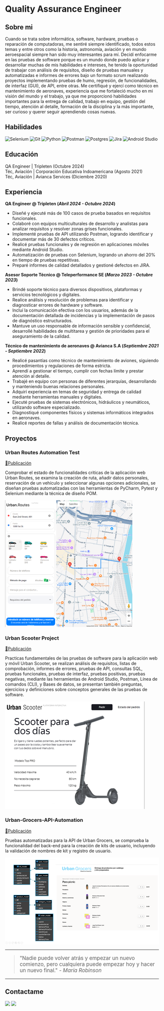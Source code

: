 # Quality Assurance Engineer

## Sobre mi

Cuando se trata sobre informática, software, hardware, pruebas o reparación de computadoras, me sentiré siempre identificado, todos estos temas y entre otros como la historia, astronomía, aviación y en mundo aeroespacial siempre han sido muy interesantes para mí. Decidí enfocarme en las pruebas de software porque es un mundo donde puedo aplicar y desarrollar muchas de mis habilidades e intereses, he tenido la oportunidad de trabajar con análisis de requisitos, diseño de pruebas manuales y automatizadas e informes de errores bajo un formato scrum realizando proyectos implementando pruebas de humo, regresión, de funcionalidades, de interfaz (GUI), de API, entre otras. Me certifiqué y ejercí como técnico en mantenimiento de aeronaves, experiencia que me fortaleció mucho en mi visión del mundo y el trabajo, ya que me proporcionó habilidades importantes para la entrega de calidad, trabajo en equipo, gestión del tiempo, atención al detalle, formación de la disciplina y la más importante, ser curioso y querer seguir aprendiendo cosas nuevas.


## Habilidades

![Selenium](https://img.shields.io/badge/Selenium-white?style=for-the-badge&logo=selenium&logoColor=green)
![Git](https://img.shields.io/badge/Git-white?style=for-the-badge&logo=git&logoColor=red)
![Python](https://img.shields.io/badge/Python-white?style=for-the-badge&logo=python&logoColor=blue)
![Postman](https://img.shields.io/badge/Postman-white?style=for-the-badge&logo=postman&logoColor=orange)
![Postgres](https://img.shields.io/badge/Postgres-white?style=for-the-badge&logo=postgresql&logoColor=blue)
![Jira](https://img.shields.io/badge/Jira-white?style=for-the-badge&logo=jira&logoColor=blue)
![Android Studio](https://img.shields.io/badge/Android%20Studio-white?style=for-the-badge&logo=android%20studio&logoColor=green)


## Educación

<p>QA Engineer | Tripleten (Octubre 2024)<br>Téc, Aviación | Corporación Educativa Indoamericana (Agosto 2021)
<br>Téc, Aviación | Avianca Services (Diciembre 2020)</p>

## Experiencia
**QA Engineer @ Tripleten (_Abril 2024 - Octubre 2024_)**
- Diseñé y ejecuté más de 100 casos de prueba basados en requisitos funcionales.
- Colaboré con equipos multiculturales de desarrollo y analistas para analizar requisitos y resolver zonas grises funcionales.
- Implementé pruebas de API utilizando Postman, logrando identificar y documentar más de 30 defectos críticos.
- Realicé pruebas funcionales y de regresión en aplicaciones móviles mediante Android Studio.
- Automatización de pruebas con Selenium, logrando un ahorro del 20% en tiempo de pruebas repetitivas.
- Preparé informes de calidad detallados y gestioné defectos en JIRA.

**Asesor Soporte Técnico @ Teleperformance SE (_Marzo 2023 - Octubre 2023_)**
- Brindé soporte técnico para diversos dispositivos, plataformas y servicios tecnológicos y digitales.
- Realice análisis y resolución de problemas para identificar y diagnosticar errores de hardware y software. 
- Incluí la comunicación efectiva con los usuarios, además de la documentación detallada de incidencias y la implementación de pasos de diagnóstico estructurados. 
- Mantuve un uso responsable de información sensible y confidencial, desarrollé habilidades de multitarea y gestión de prioridades para el aseguramiento de la calidad.

**Técnico de mantenimiento de aeronaves @ Avianca S.A  (_Septiembre 2021 - Septiembre 2022_)**
- Realicé pasantías como técnico de mantenimiento de aviones, siguiendo procedimientos y regulaciones de forma estricta.
- Aprendí a gestionar el tiempo, cumplir con fechas límite y prestar atención al detalle.
- Trabajé en equipo con personas de diferentes jerarquías, desarrollando y manteniendo buenas relaciones personales.
- Adquirí experiencia en temas de seguridad y entrega de calidad mediante herramientas manuales y digitales.
- Ejecuté pruebas de sistemas electrónicos, hidráulicos y neumáticos, utilizando software especializado.
- Diagnostiqué componentes físicos y sistemas informáticos integrados en aeronaves.
- Realicé reportes de fallas y análisis de documentación técnica.


## Proyectos

### Urban Routes Automation Test
[🔗Publicación](https://github.com/fedesm1/Urban-Routes-Automation-Tests)

Comprobar el estado de funcionalidades criticas de la aplicación web Urban Routes, se examina la creación de ruta, añadir datos personales, reservación de un vehículo y seleccionar algunas opciones adicionales, se diseñan pruebas automatizadas con las herramientas de PyCharm, Pytest y Selenium mediante la técnica de diseño POM.

![Urban.Routes](Assets/img/S8UR.png)



### Urban Scooter Project
[🔗Publicación](https://github.com/fedesm1/Urban-Scooter-Project)

Practicas fundamentales de las pruebas de software para la aplicación web y móvil Urban Scooter, se realizan análisis de requisitos, listas de comprobación, informes de errores, pruebas de API, consultas SQL, pruebas funcionales, pruebas de interfaz, pruebas positivas, pruebas negativas, mediante las herramientas de Android Studio, Postman, Línea de comandos (CLI), y Bases de datos, se presentan también preguntas, ejercicios y definiciones sobre conceptos generales de las pruebas de software.

![Urban.Scooter](Assets/img/PFUS.png)



### Urban-Grocers-API-Automation
[🔗Publicación](https://github.com/fedesm1/Urban-Grocers-API-Automation)

Pruebas automatizadas para la API de Urban Grocers, se comprueba la funcionalidad del back-end para la creación de kits de usuario, incluyendo la validación de nombres de kit y registro de usuario.

![Urban.Grocers](Assets/img/S7UG.png)

<hr>

<blockquote style="font-size: 17px;">
  "Nadie puede volver atrás y empezar un nuevo comienzo, pero cualquiera puede empezar hoy y hacer un nuevo final."
  <cite> - María Robinson </cite>
</blockquote>

<hr>

## Contactame
[![](https://img.shields.io/badge/LinkedIn-0077B5?style=for-the-badge&logo=linkedin&logoColor=white)](https://www.linkedin.com/in/federico-suarez-qa-engineer)
[![](https://img.shields.io/badge/Gmail-D14836?style=for-the-badge&logo=gmail&logoColor=white)](https://mail.google.com/mail/?view=cm&fs=1&to=fedesm24@gmail.com)

